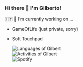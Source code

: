 ### Hi there 👋 I'm Gilberto!
🇮🇹
🔭 I’m currently working on ...
- GameOfLife (just private, sorry)
- Soft Touchpad


    <td width="50%" display="inline">
      <div align="left" width="50%" display="inline">
        <img src="https://github-readme-stats.vercel.app/api/top-langs/?username=gilbertrec&layout=compact&theme=darcula&hide=HTML&show_icons=true" alt="Languages of Gilbert" />
          <div align="left" width="25%">
            <img src="https://github-readme-stats.vercel.app/api?username=gilbertrec&hide=issues&theme=darcula&show_icons=true" alt="Activities of Gilbert"/>
          </div>
        <div align="left" width="40%">
          <img src="https://spotify-github-profile.vercel.app/api/view?uid=fhrrqbuz024ycrcvwslgfo4mu&cover_image=true&theme=default" alt="Spotify" /> 
      </div>
      </div>
      
    </td><!--
**gilbertrec/gilbertrec** is a ✨ _special_ ✨ repository because its `README.md` (this file) appears on your GitHub profile.

Here are some ideas to get you started:

- 🔭 I’m currently working on ...
- 🌱 I’m currently learning ...
- 👯 I’m looking to collaborate on ...
- 🤔 I’m looking for help with ...
- 💬 Ask me about ...
- 📫 How to reach me: ...
- 😄 Pronouns: ...
- ⚡ Fun fact: ...
-->

